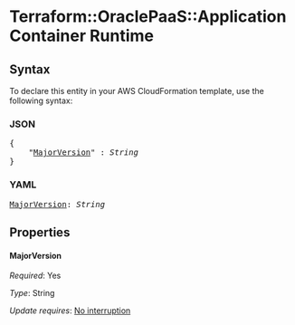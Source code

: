 # Terraform::OraclePaaS::ApplicationContainer Runtime

## Syntax

To declare this entity in your AWS CloudFormation template, use the following syntax:

### JSON

<pre>
{
    "<a href="#majorversion" title="MajorVersion">MajorVersion</a>" : <i>String</i>
}
</pre>

### YAML

<pre>
<a href="#majorversion" title="MajorVersion">MajorVersion</a>: <i>String</i>
</pre>

## Properties

#### MajorVersion

_Required_: Yes

_Type_: String

_Update requires_: [No interruption](https://docs.aws.amazon.com/AWSCloudFormation/latest/UserGuide/using-cfn-updating-stacks-update-behaviors.html#update-no-interrupt)

